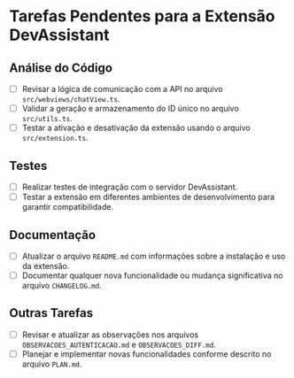 # Tarefas Pendentes para a Extensão DevAssistant

## Análise do Código

- [ ] Revisar a lógica de comunicação com a API no arquivo `src/webviews/chatView.ts`.
- [ ] Validar a geração e armazenamento do ID único no arquivo `src/utils.ts`.
- [ ] Testar a ativação e desativação da extensão usando o arquivo `src/extension.ts`.

## Testes

- [ ] Realizar testes de integração com o servidor DevAssistant.
- [ ] Testar a extensão em diferentes ambientes de desenvolvimento para garantir compatibilidade.

## Documentação

- [ ] Atualizar o arquivo `README.md` com informações sobre a instalação e uso da extensão.
- [ ] Documentar qualquer nova funcionalidade ou mudança significativa no arquivo `CHANGELOG.md`.

## Outras Tarefas

- [ ] Revisar e atualizar as observações nos arquivos `OBSERVACOES_AUTENTICACAO.md` e `OBSERVACOES_DIFF.md`.
- [ ] Planejar e implementar novas funcionalidades conforme descrito no arquivo `PLAN.md`.